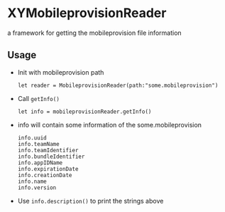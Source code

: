 # XYMobileprovisionReader
a framework for getting the mobileprovision file information

## Usage

* Init with mobileprovision path

	`let reader = MobileprovisionReader(path:"some.mobileprovision")`
	
* Call `getInfo()`
	
	`let info = mobileprovisionReader.getInfo()`
	
* info will contain some information of the some.mobileprovision
	
	```
	info.uuid
	info.teamName
	info.teamIdentifier
	info.bundleIdentifier
	info.appIDName
	info.expirationDate
	info.creationDate
	info.name
	info.version
	```
	
* Use `info.description()` to print the strings above